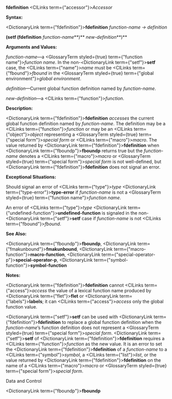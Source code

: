 **fdefinition** <ClLinks  term={"accessor"}><i>Accessor</i></ClLinks> 



**Syntax:** 



<DictionaryLink  term={"fdefinition"}><b>fdefinition</b></DictionaryLink> *function-name → definition* 



**(setf (fdefinition** *function-name***)** *new-definition***)** 



**Arguments and Values:** 



*function-name*—a <GlossaryTerm styled={true} term={"function name"}><i>function name</i></GlossaryTerm>. In the non-<DictionaryLink  term={"setf"}><b>setf</b></DictionaryLink> case, the <ClLinks  term={"name"}><i>name</i></ClLinks> must be <ClLinks  term={"fbound"}><i>fbound</i></ClLinks> in the <GlossaryTerm styled={true} term={"global environment"}><i>global environment</i></GlossaryTerm>. 



*definition*—Current global function definition named by *function-name*. 



*new-definition*—a <ClLinks  term={"function"}><i>function</i></ClLinks>. 



**Description:** 



<DictionaryLink  term={"fdefinition"}><b>fdefinition</b></DictionaryLink> *accesses* the current global function definition named by *function-name*. The definition may be a <ClLinks  term={"function"}><i>function</i></ClLinks> or may be an <ClLinks  term={"object"}><i>object</i></ClLinks> representing a <GlossaryTerm styled={true} term={"special form"}><i>special form</i></GlossaryTerm> or <ClLinks  term={"macro"}><i>macro</i></ClLinks>. The value returned by <DictionaryLink  term={"fdefinition"}><b>fdefinition</b></DictionaryLink> when <DictionaryLink  term={"fboundp"}><b>fboundp</b></DictionaryLink> returns true but the *function-name* denotes a <ClLinks  term={"macro"}><i>macro</i></ClLinks> or <GlossaryTerm styled={true} term={"special form"}><i>special form</i></GlossaryTerm> is not well-defined, but <DictionaryLink  term={"fdefinition"}><b>fdefinition</b></DictionaryLink> does not signal an error. 



**Exceptional Situations:** 



Should signal an error of <ClLinks  term={"type"}><i>type</i></ClLinks> <DictionaryLink  term={"type-error"}><b>type-error</b></DictionaryLink> if *function-name* is not a <GlossaryTerm styled={true} term={"function name"}><i>function name</i></GlossaryTerm>. 



An error of <ClLinks  term={"type"}><i>type</i></ClLinks> <DictionaryLink  term={"undefined-function"}><b>undefined-function</b></DictionaryLink> is signaled in the non-<DictionaryLink  term={"setf"}><b>setf</b></DictionaryLink> case if *function-name* is not <ClLinks  term={"fbound"}><i>fbound</i></ClLinks>. 



**See Also:** 



<DictionaryLink  term={"fboundp"}><b>fboundp</b></DictionaryLink>, <DictionaryLink  term={"fmakunbound"}><b>fmakunbound</b></DictionaryLink>, <DictionaryLink  term={"macro-function"}><b>macro-function</b></DictionaryLink>, <DictionaryLink  term={"special-operator-p"}><b>special-operator-p</b></DictionaryLink>, <DictionaryLink  term={"symbol-function"}><b>symbol-function</b></DictionaryLink> 



**Notes:** 



<DictionaryLink  term={"fdefinition"}><b>fdefinition</b></DictionaryLink> cannot <ClLinks  term={"access"}><i>access</i></ClLinks> the value of a lexical function name produced by <DictionaryLink  term={"flet"}><b>flet</b></DictionaryLink> or <DictionaryLink  term={"labels"}><b>labels</b></DictionaryLink>; it can <ClLinks  term={"access"}><i>access</i></ClLinks> only the global function value. 



<DictionaryLink  term={"setf"}><b>setf</b></DictionaryLink> can be used with <DictionaryLink  term={"fdefinition"}><b>fdefinition</b></DictionaryLink> to replace a global function definition when the *function-name*’s function definition does not represent a <GlossaryTerm styled={true} term={"special form"}><i>special form</i></GlossaryTerm>. <DictionaryLink  term={"setf"}><b>setf</b></DictionaryLink> of <DictionaryLink  term={"fdefinition"}><b>fdefinition</b></DictionaryLink> requires a <ClLinks  term={"function"}><i>function</i></ClLinks> as the new value. It is an error to set the <DictionaryLink  term={"fdefinition"}><b>fdefinition</b></DictionaryLink> of a *function-name* to a <ClLinks  term={"symbol"}><i>symbol</i></ClLinks>, a <ClLinks  term={"list"}><i>list</i></ClLinks>, or the value returned by <DictionaryLink  term={"fdefinition"}><b>fdefinition</b></DictionaryLink> on the name of a <ClLinks  term={"macro"}><i>macro</i></ClLinks> or <GlossaryTerm styled={true} term={"special form"}><i>special form</i></GlossaryTerm>. 



Data and Control 











<DictionaryLink  term={"fboundp"}><b>fboundp</b></DictionaryLink> 



